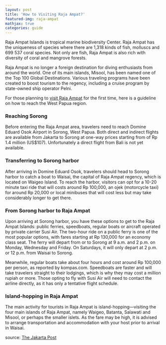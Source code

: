 ```yaml
---
layout: post
title: 'How to Visiting Raja Ampat?'
featured-img: raja-ampat
mathjax: true
categories: guide
---
```


Raja Ampat Islands is tropical marine biodiversity Center. Raja Ampat has the uniqueness of species where there are 1,318 kinds of fish, molluscs and 699 537 coral species. Not only are fish, Raja Ampat is also rich with diversity of coral and mangrove forests. 

Raja Ampat is no longer a foreign destination for diving enthusiasts from around the world. One of its main islands, Misool, has been named one of the Top 100 Global Destinations. Various traveling programs have been created to boost tourism to the regency, including a cruise program by state-owned ship operator Pelni.

For those planning to [visit Raja Ampat](https://firstravelers.com/destination/vacation-in-raja-ampat-islands.html "Raja Ampat") for the first time, here is a guideline on how to reach the West Papua region.

### Reaching Sorong
Before entering the Raja Ampat area, travelers need to reach Domine Eduard Osok Airport in Sorong, West Papua. Both direct and indirect flights are available from Jakarta to Sorong at one-way prices starting from of Rp 1.4 million (US$107). Unfortunately a direct flight from Bali is not yet available.

### Transferring to Sorong harbor
After arriving in Domine Eduard Osok, travelers should head to Sorong harbor to catch a boat to Waisai, the capital of Raja Ampat regency, which is located on Waigeo Island. To reach the harbor, visitors can opt for a 10-20 minute taxi ride that will costs around Rp 100,000, an ojek (motorcycle taxi) for around Rp 20,000 or local minibuses that will cost less but may take considerably longer to get there.

### From Sorong harbor to Raja Ampat 
Upon arriving at Sorong harbor, you have these options to get to the Raja Ampat Islands: public ferries, speedboats, regular boats or aircraft operated by private carrier Susi Air. The two-hour ride on a public ferry is one of the most popular options, with fares starting at Rp 130,000 for an economy class seat. The ferry will depart from or to Sorong at 9 a.m. and 2 p.m. on Monday, Wednesday and Friday. On Saturdays, it will only depart at 2 p.m. or 12 p.m. from Waisai to Sorong.

Meanwhile, regular boats take about four hours and cost around Rp 100,000 per person, as reported by kompas.com. Speedboats are faster and will take travelers straight to their lodgings, which is why they may cost a million rupiah or more. Those opting to fly with Susi Air will need to contact the airline directly, as it has only a tentative flight schedule.

### Island-hopping in Raja Ampat
The main activity for tourists in Raja Ampat is island-hopping—visiting the four main islands of Raja Ampat, namely Waigeo, Batanta, Salawati and Misool, or perhaps the smaller islets. As the fare may be high, it is advised to arrange transportation and accommodation with your host prior to arrival in Waisai. 

source: <a href="http://www.thejakartapost.com/travel/2016/10/19/guide-to-visiting-raja-ampat-for-first-timers.html" rel="nofollow">The Jakarta Post</a>
